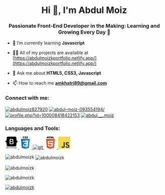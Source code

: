 <h1 align="center">Hi 👋, I'm Abdul Moiz</h1>
<h3 align="center">Passionate Front-End Developer in the Making: Learning and Growing Every Day 🚀</h3>


- 🌱 I’m currently learning **Javascript**

- 👨‍💻 All of my projects are available at [https://abdulmoizkportfolio.netlify.app/](https://abdulmoizkportfolio.netlify.app/)

- 💬 Ask me about **HTML5, CSS3, Javascript**

- 📫 How to reach me **amkhatri89@gmail.com**

<h3 align="left">Connect with me:</h3>
<p align="left">
<a href="https://twitter.com/abdulmoiz827920" target="blank"><img align="center" src="https://raw.githubusercontent.com/rahuldkjain/github-profile-readme-generator/master/src/images/icons/Social/twitter.svg" alt="abdulmoiz827920" height="30" width="40" /></a>
<a href="https://linkedin.com/in/abdul-moiz-093554194/" target="blank"><img align="center" src="https://raw.githubusercontent.com/rahuldkjain/github-profile-readme-generator/master/src/images/icons/Social/linked-in-alt.svg" alt="abdul-moiz-093554194/" height="30" width="40" /></a>
<a href="https://fb.com/profile.php?id=100008418422153" target="blank"><img align="center" src="https://raw.githubusercontent.com/rahuldkjain/github-profile-readme-generator/master/src/images/icons/Social/facebook.svg" alt="profile.php?id=100008418422153" height="30" width="40" /></a>
<a href="https://instagram.com/abdul.__.moiz" target="blank"><img align="center" src="https://raw.githubusercontent.com/rahuldkjain/github-profile-readme-generator/master/src/images/icons/Social/instagram.svg" alt="abdul.__.moiz" height="30" width="40" /></a>
</p>

<h3 align="left">Languages and Tools:</h3>
<p align="left"> <a href="https://getbootstrap.com" target="_blank" rel="noreferrer"> <img src="https://raw.githubusercontent.com/devicons/devicon/master/icons/bootstrap/bootstrap-plain-wordmark.svg" alt="bootstrap" width="40" height="40"/> </a> <a href="https://www.w3schools.com/css/" target="_blank" rel="noreferrer"> <img src="https://raw.githubusercontent.com/devicons/devicon/master/icons/css3/css3-original-wordmark.svg" alt="css3" width="40" height="40"/> </a> <a href="https://git-scm.com/" target="_blank" rel="noreferrer"> <img src="https://www.vectorlogo.zone/logos/git-scm/git-scm-icon.svg" alt="git" width="40" height="40"/> </a> <a href="https://www.w3.org/html/" target="_blank" rel="noreferrer"> <img src="https://raw.githubusercontent.com/devicons/devicon/master/icons/html5/html5-original-wordmark.svg" alt="html5" width="40" height="40"/> </a> <a href="https://developer.mozilla.org/en-US/docs/Web/JavaScript" target="_blank" rel="noreferrer"> <img src="https://raw.githubusercontent.com/devicons/devicon/master/icons/javascript/javascript-original.svg" alt="javascript" width="40" height="40"/> </a> </p>

<p><img align="left" src="https://github-readme-stats.vercel.app/api/top-langs?username=abdulmoizk&show_icons=true&locale=en&layout=compact" alt="abdulmoizk" /></p>

<p>&nbsp;<img align="center" src="https://github-readme-stats.vercel.app/api?username=abdulmoizk&show_icons=true&locale=en" alt="abdulmoizk" /></p>

<p><img align="center" src="https://github-readme-streak-stats.herokuapp.com/?user=abdulmoizk&" alt="abdulmoizk" /></p>

<p align="left"> <img src="https://komarev.com/ghpvc/?username=abdulmoizk&label=Profile%20views&color=0e75b6&style=flat" alt="abdulmoizk" /> </p>

<p align="left"> <a href="https://github.com/ryo-ma/github-profile-trophy"><img src="https://github-profile-trophy.vercel.app/?username=abdulmoizk" alt="abdulmoizk" /></a> </p>

